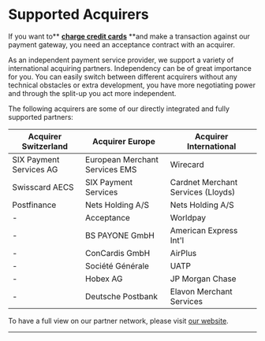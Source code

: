 # Supported Acquirers

If you want to** **[**charge credit cards**](/charge.md)** **and make a transaction against our payment gateway, you need an acceptance contract with an acquirer.

As an independent payment service provider, we support a variety of international acquiring partners. Independency can be of great importance for you. You can easily switch between different acquirers without any technical obstacles or extra development, you have more negotiating power and through the split-up you act more independent.

The following acquirers are some of our directly integrated and fully supported partners:

| Acquirer Switzerland | Acquirer Europe | Acquirer International |
| --- | --- | --- |
| SIX Payment Services AG | European Merchant Services EMS | Wirecard |
| Swisscard AECS | SIX Payment Services | Cardnet Merchant Services \(Lloyds\) |
| Postfinance | Nets Holding A/S | Nets Holding A/S |
| - | Acceptance | Worldpay |
| - | BS PAYONE GmbH | American Express Int'l |
| - | ConCardis GmbH | AirPlus |
| - | Société Générale | UATP |
| - | Hobex AG | JP Morgan Chase |
| - | Deutsche Postbank | Elavon Merchant Services |

To have a full view on our partner network, please visit [our website](https://www.datatrans.ch/en/e-payment/methods-of-payment-international/credit-cards).

---



